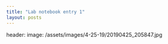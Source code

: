 ```yaml
---
title: "Lab notebook entry 1"
layout: posts
---
```


header:
  image: /assets/images/4-25-19/20190425_205847.jpg
